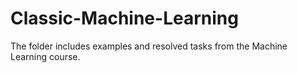 # Classic-Machine-Learning
The folder includes examples and resolved tasks from the Machine Learning course.
